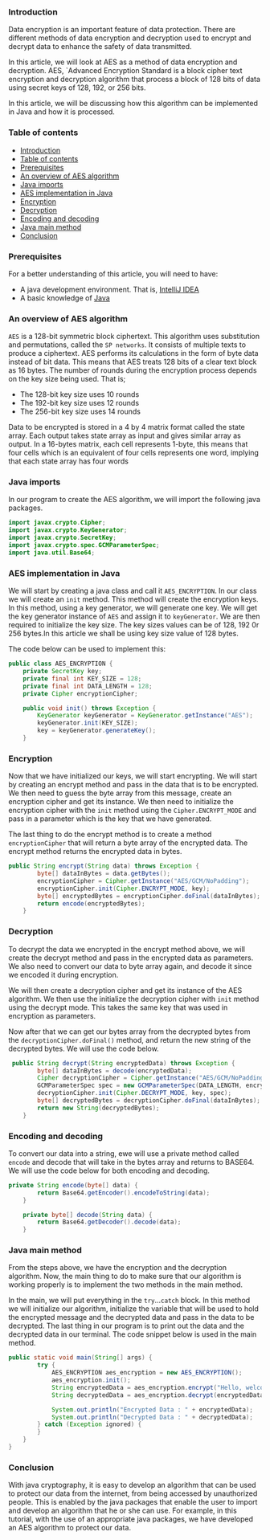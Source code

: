 ### Introduction
Data encryption is an important feature of data protection. There are different methods of data encryption and decryption used to encrypt and decrypt data to enhance the safety of data transmitted.

In this article, we will look at AES as a method of data encryption and decryption. AES, `Advanced Encryption Standard is a block cipher text encryption and decryption algorithm that process a block of 128 bits of data using secret keys of 128, 192, or 256 bits.

In this article, we will be discussing how this algorithm can be implemented in Java and how it is processed.

### Table of contents
- [Introduction](#introduction)
- [Table of contents](#table-of-contents)
- [Prerequisites](#prerequisites)
- [An overview of AES algorithm](#an-overview-of-aes-algorithm)
- [Java imports](#java-imports)
- [AES implementation in Java](#aes-implementation-in-java)
- [Encryption](#encryption)
- [Decryption](#decryption)
- [Encoding and decoding](#encoding-and-decoding)
- [Java main method](#java-main-method)
- [Conclusion](#conclusion)

### Prerequisites
For a better understanding of this article, you will need to have:
- A java development environment. That is, [IntelliJ IDEA](https://www.jetbrains.com/idea/download/?source=google&medium=cpc&campaign=9736964638&gclid=Cj0KCQiAubmPBhCyARIsAJWNpiNOwE9JwyLDkoU1GpO5pX7drlhJMi3417AGha6fh1oudpCIhXUNTj0aAiOoEALw_wcB#section=windows)
- A basic knowledge of [Java](https://www.tutorialspoint.com/java/index.htm)

### An overview of AES algorithm
`AES` is a 128-bit symmetric block ciphertext. This algorithm uses substitution and permutations, called the `SP networks`. It consists of multiple texts to produce a ciphertext. AES performs its calculations in the form of byte data instead of bit data. This means that AES treats 128 bits of a clear text block as 16 bytes. The number of rounds during the encryption process depends on the key size being used. That is;
- The 128-bit key size uses 10 rounds
- The 192-bit key size uses 12 rounds
- The 256-bit key size uses 14 rounds

Data to be encrypted is stored in a 4 by 4 matrix format called the state array. Each output takes state array as input and gives similar array as output. In a 16-bytes matrix, each cell represents 1-byte, this means that four cells which is an equivalent of four cells represents one word, implying that each state array has four words

### Java imports
In our program to create the AES algorithm, we will import the following java packages.

```Java
import javax.crypto.Cipher;
import javax.crypto.KeyGenerator;
import javax.crypto.SecretKey;
import javax.crypto.spec.GCMParameterSpec;
import java.util.Base64;
```

### AES implementation in Java
We will start by creating a java class and call it `AES_ENCRYPTION`. In our class we will create an `init` method. This method will create the encryption keys.
In this method, using a key generator, we will generate one key. We will get the key generator instance of `AES` and assign it to `keyGenerator`. We are then required to initialize the key size. The key sizes values can be of 128, 192 0r 256 bytes.In this article we shall be using key size value of 128 bytes.

The code below can be used to implement this:

```java
public class AES_ENCRYPTION {
    private SecretKey key;
    private final int KEY_SIZE = 128;
    private final int DATA_LENGTH = 128;
    private Cipher encryptionCipher;

    public void init() throws Exception {
        KeyGenerator keyGenerator = KeyGenerator.getInstance("AES");
        keyGenerator.init(KEY_SIZE);
        key = keyGenerator.generateKey();
    }
```

### Encryption
Now that we have initialized our keys, we will start encrypting. We will start by creating an encrypt method and pass in the data that is to be encrypted.
We then need to guess the byte array from this message, create an encryption cipher and get its instance. We then need to initialize the encryption cipher with the `init` method using the `Cipher.ENCRYPT_MODE` and pass in a parameter which is the key that we have generated.

The last thing to do the encrypt method is to create a method `encryptionCipher` that will return a byte array of the encrypted data. The encrypt method returns the encrypted data in bytes.

```java
public String encrypt(String data) throws Exception {
        byte[] dataInBytes = data.getBytes();
        encryptionCipher = Cipher.getInstance("AES/GCM/NoPadding");
        encryptionCipher.init(Cipher.ENCRYPT_MODE, key);
        byte[] encryptedBytes = encryptionCipher.doFinal(dataInBytes);
        return encode(encryptedBytes);
    }
```

### Decryption
To decrypt the data we encrypted in the encrypt method above, we will create the decrypt method and pass in the encrypted data as parameters. We also need to convert our data to byte array again, and decode it since we encoded it during encryption.

We will then create a decryption cipher and get its instance of the AES algorithm. We then use the initialize the decryption cipher with `init` method using the decrypt mode. This takes the same key that was used in encryption as parameters.

Now after that we can get our bytes array from the decrypted bytes from the `decryptionCipher.doFinal()` method, and return the new string of the decrypted bytes. We will use the code below.

```java
 public String decrypt(String encryptedData) throws Exception {
        byte[] dataInBytes = decode(encryptedData);
        Cipher decryptionCipher = Cipher.getInstance("AES/GCM/NoPadding");
        GCMParameterSpec spec = new GCMParameterSpec(DATA_LENGTH, encryptionCipher.getIV());
        decryptionCipher.init(Cipher.DECRYPT_MODE, key, spec);
        byte[] decryptedBytes = decryptionCipher.doFinal(dataInBytes);
        return new String(decryptedBytes);
    }
```

### Encoding and decoding
To convert our data into a string, ewe will use a private method called `encode` and decode that will take in the bytes array and returns to BASE64. We will use the code below for both encoding and decoding.

```java
private String encode(byte[] data) {
        return Base64.getEncoder().encodeToString(data);
    }

    private byte[] decode(String data) {
        return Base64.getDecoder().decode(data);
    }
```

### Java main method
From the steps above, we have the encryption and the decryption algorithm. Now, the main thing to do to make sure that our algorithm is working properly is to implement the two methods in the main method.

In the main, we will put everything in the `try`...`catch` block. In this method we will initialize our algorithm, initialize the variable that will be used to hold the encrypted message and the decrypted data and pass in the data to be decrypted.
The last thing in our program is to print out the data and the decrypted data in our terminal. The code snippet below is used in the main method.

```java
public static void main(String[] args) {
        try {
            AES_ENCRYPTION aes_encryption = new AES_ENCRYPTION();
            aes_encryption.init();
            String encryptedData = aes_encryption.encrypt("Hello, welcome to the encryption world");
            String decryptedData = aes_encryption.decrypt(encryptedData);

            System.out.println("Encrypted Data : " + encryptedData);
            System.out.println("Decrypted Data : " + decryptedData);
        } catch (Exception ignored) {
        }
    }
}
```

### Conclusion
With java cryptography, it is easy to develop an algorithm that can be used to protect our data from the internet, from being accessed by unauthorized people. This is enabled by the java packages that enable the user to import and develop an algorithm that he or she can use. For example, in this tutorial, with the use of an appropriate java packages, we have developed an AES algorithm to protect our data.
